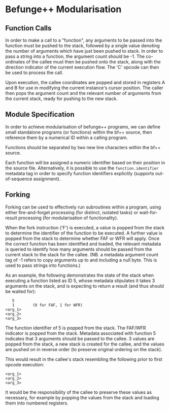 # Befunge++ Modularisation

## Function Calls
In order to make a call to a "function", any arguments to be passed into the function must be pushed to the stack, 
followed by a single value denoting the number of arguments which have just been pushed to stack. In order to pass
a string into a function, the argument count should be -1. The co-ordinates of the callee must then be pushed onto 
the stack, along with the direction indicator of the current execution flow. The 'C' opcode can then be used to process the call. 

Upon execution, the callee coordinates are popped and stored in registers A and B for use in modifying the current
instance's cursor position. The caller then pops the argument count and the relevant number of arguments from the 
current stack, ready for pushing to the new stack.



## Module Specification

In order to achieve modularisation of befunge++ programs, we can define small standalone programs (or functions) within the bf++ source, then reference them by a numerical ID within a calling program.

Functions should be separated by two new line characters within the bf++ source.

Each function will be assigned a numeric identifier based on their position in the source file. Alternatively, it is possible to use the `function.identifier` metadata tag in order 
to specify function identifiers explicitly (supports out-of-sequence assignment).

## Forking

Forking can be used to effectively run subroutines within a program, using either fire-and-forget processing (for distinct, isolated tasks) or wait-for-result processing (for modularisation of functionality).


When the fork instruction ('F') is executed, a value is popped from the stack to determine the identifier of the function to be executed. A further value is popped from the stack to determine whether FAF or WFR will apply. 
Once the correct function has been identified and loaded, the relevant metadata is queried to identify how many arguments should be passed from the current stack to the stack for the callee. 
(NB. a metadata argument count tag of -1 refers to copy arguments up to and including a null byte. This is used to pass strings into functions.)

As an example, the following demonstrates the state of the stack when executing a function listed as ID 5, whose metadata stipulates it takes 3 arguments on the stack, and is expecting to return a result (and thus should be waited for):

```
   5
   1		(0 for FAF, 1 for WFR)
<arg_1>
<arg_2>
<arg_3>
```

The function identifier of 5 is popped from the stack.
The FAF/WFR indicator is popped from the stack.
Metadata associated with function 5 indicates that 3 arguments should be passed to the callee.
3 values are popped from the stack, a new stack is created for the callee, and the values are pushed on in reverse order (to preserve original ordering on the stack).

This would result in the callee's stack resembling the following prior to first opcode execution:

```
<arg_1>
<arg_2>
<arg_3>
```

It would be the responsibility of the callee to preserve these values as necessary, for example by popping the values from the stack and loading them into numbered registers.